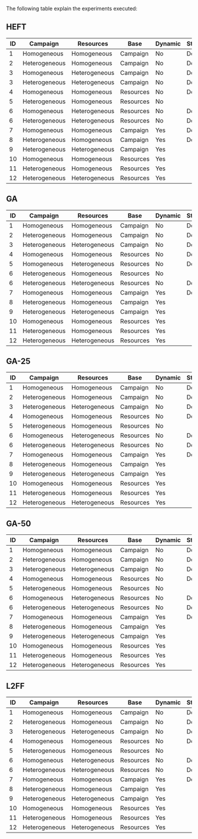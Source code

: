 The following table explain the experiments executed:

## HEFT

| ID  | Campaign      | Resources     | Base      | Dynamic | Status |
|-----|---------------|---------------|-----------|---------|--------|
| 1   | Homogeneous   | Homogeneous   | Campaign  | No      | Done   |
| 2   | Heterogeneous | Homogeneous   | Campaign  | No      | Done   |
| 3   | Homogeneous   | Heterogeneous | Campaign  | No      | Done   |
| 3   | Heterogeneous | Heterogeneous | Campaign  | No      | Done   |
| 4   | Homogeneous   | Homogeneous   | Resources | No      | Done   |
| 5   | Heterogeneous | Homogeneous   | Resources | No      |        |
| 6   | Homogeneous   | Heterogeneous | Resources | No      | Done   |
| 6   | Heterogeneous | Heterogeneous | Resources | No      | Done   |
| 7   | Homogeneous   | Homogeneous   | Campaign  | Yes     | Done   |
| 8   | Heterogeneous | Homogeneous   | Campaign  | Yes     | Done   |
| 9   | Heterogeneous | Heterogeneous | Campaign  | Yes     |        |
| 10  | Homogeneous   | Homogeneous   | Resources | Yes     |        |
| 11  | Heterogeneous | Homogeneous   | Resources | Yes     |        |
| 12  | Heterogeneous | Heterogeneous | Resources | Yes     |        |

## GA

| ID  | Campaign      | Resources     | Base      | Dynamic | Status |
|-----|---------------|---------------|-----------|---------|--------|
| 1   | Homogeneous   | Homogeneous   | Campaign  | No      | Done   |
| 2   | Heterogeneous | Homogeneous   | Campaign  | No      | Done   |
| 3   | Heterogeneous | Heterogeneous | Campaign  | No      | Done   |
| 4   | Homogeneous   | Homogeneous   | Resources | No      | Done   |
| 5   | Homogeneous   | Heterogeneous | Resources | No      | Done   |
| 6   | Heterogeneous | Homogeneous   | Resources | No      |        |
| 6   | Heterogeneous | Heterogeneous | Resources | No      | Done   |
| 7   | Homogeneous   | Homogeneous   | Campaign  | Yes     | Done   |
| 8   | Heterogeneous | Homogeneous   | Campaign  | Yes     |        |
| 9   | Heterogeneous | Heterogeneous | Campaign  | Yes     |        |
| 10  | Homogeneous   | Homogeneous   | Resources | Yes     |        |
| 11  | Heterogeneous | Homogeneous   | Resources | Yes     |        |
| 12  | Heterogeneous | Heterogeneous | Resources | Yes     |        |

## GA-25

| ID  | Campaign      | Resources     | Base      | Dynamic | Status |
|-----|---------------|---------------|-----------|---------|--------|
| 1   | Homogeneous   | Homogeneous   | Campaign  | No      | Done   |
| 2   | Heterogeneous | Homogeneous   | Campaign  | No      | Done   |
| 3   | Heterogeneous | Heterogeneous | Campaign  | No      | Done   |
| 4   | Homogeneous   | Homogeneous   | Resources | No      | Done   |
| 5   | Heterogeneous | Homogeneous   | Resources | No      |        |
| 6   | Homogeneous   | Heterogeneous | Resources | No      | Done   |
| 6   | Heterogeneous | Heterogeneous | Resources | No      | Done   |
| 7   | Homogeneous   | Homogeneous   | Campaign  | Yes     | Done   |
| 8   | Heterogeneous | Homogeneous   | Campaign  | Yes     |        |
| 9   | Heterogeneous | Heterogeneous | Campaign  | Yes     |        |
| 10  | Homogeneous   | Homogeneous   | Resources | Yes     |        |
| 11  | Heterogeneous | Homogeneous   | Resources | Yes     |        |
| 12  | Heterogeneous | Heterogeneous | Resources | Yes     |        |

## GA-50

| ID  | Campaign      | Resources     | Base      | Dynamic | Status |
|-----|---------------|---------------|-----------|---------|--------|
| 1   | Homogeneous   | Homogeneous   | Campaign  | No      | Done   |
| 2   | Heterogeneous | Homogeneous   | Campaign  | No      | Done   |
| 3   | Heterogeneous | Heterogeneous | Campaign  | No      | Done   |
| 4   | Homogeneous   | Homogeneous   | Resources | No      | Done   |
| 5   | Heterogeneous | Homogeneous   | Resources | No      |        |
| 6   | Homogeneous   | Heterogeneous | Resources | No      | Done   |
| 6   | Heterogeneous | Heterogeneous | Resources | No      | Done   |
| 7   | Homogeneous   | Homogeneous   | Campaign  | Yes     | Done   |
| 8   | Heterogeneous | Homogeneous   | Campaign  | Yes     |        |
| 9   | Heterogeneous | Heterogeneous | Campaign  | Yes     |        |
| 10  | Homogeneous   | Homogeneous   | Resources | Yes     |        |
| 11  | Heterogeneous | Homogeneous   | Resources | Yes     |        |
| 12  | Heterogeneous | Heterogeneous | Resources | Yes     |        |

## L2FF

| ID  | Campaign      | Resources     | Base      | Dynamic | Status |
|-----|---------------|---------------|-----------|---------|--------|
| 1   | Homogeneous   | Homogeneous   | Campaign  | No      | Done   |
| 2   | Heterogeneous | Homogeneous   | Campaign  | No      | Done   |
| 3   | Heterogeneous | Heterogeneous | Campaign  | No      | Done   |
| 4   | Homogeneous   | Homogeneous   | Resources | No      | Done   |
| 5   | Heterogeneous | Homogeneous   | Resources | No      |        |
| 6   | Homogeneous   | Heterogeneous | Resources | No      | Done   |
| 6   | Heterogeneous | Heterogeneous | Resources | No      | Done   |
| 7   | Homogeneous   | Homogeneous   | Campaign  | Yes     | Done   |
| 8   | Heterogeneous | Homogeneous   | Campaign  | Yes     |        |
| 9   | Heterogeneous | Heterogeneous | Campaign  | Yes     |        |
| 10  | Homogeneous   | Homogeneous   | Resources | Yes     |        |
| 11  | Heterogeneous | Homogeneous   | Resources | Yes     |        |
| 12  | Heterogeneous | Heterogeneous | Resources | Yes     |        |